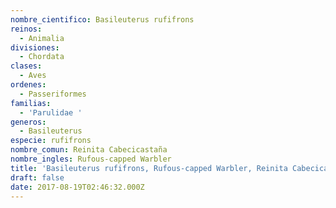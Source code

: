 ```yaml
---
nombre_cientifico: Basileuterus rufifrons
reinos:
  - Animalia
divisiones:
  - Chordata
clases:
  - Aves
ordenes:
  - Passeriformes
familias:
  - 'Parulidae '
generos:
  - Basileuterus
especie: rufifrons
nombre_comun: Reinita Cabecicastaña
nombre_ingles: Rufous-capped Warbler
title: 'Basileuterus rufifrons, Rufous-capped Warbler, Reinita Cabecicastaña'
draft: false
date: 2017-08-19T02:46:32.000Z
---
```


